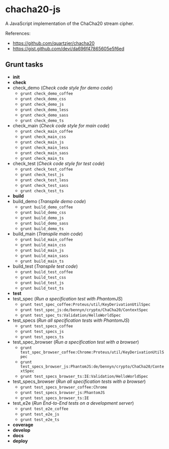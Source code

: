 # chacha20-js
A JavaScript implementation of the ChaCha20 stream cipher.

References:

- https://github.com/quartzjer/chacha20
- https://gist.github.com/devi/da696f47865605e5f6ed

## Grunt tasks

- **init**
- **check**
 - check_demo (*Check code style for demo code*)
    - `grunt check_demo_coffee`
    - `grunt check_demo_css`
    - `grunt check_demo_js`
    - `grunt check_demo_less`
    - `grunt check_demo_sass`
    - `grunt check_demo_ts`
 - check_main (*Check code style for main code*)
    - `grunt check_main_coffee`
    - `grunt check_main_css`
    - `grunt check_main_js`
    - `grunt check_main_less`
    - `grunt check_main_sass`
    - `grunt check_main_ts`
 - check_test (*Check code style for test code*)
    - `grunt check_test_coffee`
    - `grunt check_test_js`
    - `grunt check_test_less`
    - `grunt check_test_sass`
    - `grunt check_test_ts`
- **build**
 - build_demo (*Transpile demo code*)
    - `grunt build_demo_coffee`
    - `grunt build_demo_css`
    - `grunt build_demo_js`
    - `grunt build_demo_sass`
    - `grunt build_demo_ts`
 - build_main (*Transpile main code*)
    - `grunt build_main_coffee`
    - `grunt build_main_css`
    - `grunt build_main_js`
    - `grunt build_main_sass`
    - `grunt build_main_ts`
 - build_test (*Transpile test code*)
    - `grunt build_test_coffee`
    - `grunt build_test_css`
    - `grunt build_test_js`
    - `grunt build_test_ts`
- **test**
 - test_spec (*Run a specification test with PhantomJS*)
    - `grunt test_spec_coffee:Proteus/util/KeyDerivationUtilSpec` 
    - `grunt test_spec_js:de/bennyn/crypto/ChaCha20/ContextSpec` 
    - `grunt test_spec_ts:Validation/HelloWorldSpec`
 - test_specs (*Run all specification tests with PhantomJS*)
    - `grunt test_specs_coffee`
    - `grunt test_specs_js`
    - `grunt test_specs_ts`
 - test_spec_browser (*Run a specification test with a browser*)
    - `grunt test_spec_browser_coffee:Chrome:Proteus/util/KeyDerivationUtilSpec`
    - `grunt test_specs_browser_js:PhantomJS:de/bennyn/crypto/ChaCha20/ContextSpec`
    - `grunt test_specs_browser_ts:IE:Validation/HelloWorldSpec`
 - test_specs_browser (*Run all specification tests with a browser*)
    - `grunt test_specs_browser_coffee:Chrome`
    - `grunt test_specs_browser_js:PhantomJS`
    - `grunt test_specs_browser_ts:IE`
 - test_e2e (*Run End-to-End tests on a development server*)
    - `grunt test_e2e_coffee`
    - `grunt test_e2e_js`
	- `grunt test_e2e_ts`
- **coverage**
- **develop**
- **docs**
- **deploy**

